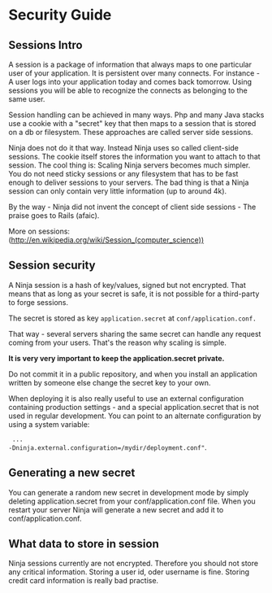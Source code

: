 Security Guide
==============

Sessions Intro
--------------

A session is a package of information that always maps to one particular user of your application. 
It is persistent over many connects. For instance - A user logs into your application today 
and comes back tomorrow. Using sessions you will be able to recognize the connects as belonging to the
same user.

Session handling can be achieved in many ways. Php and many Java stacks use a cookie with a "secret" key
that then maps to a session that is stored on a db or filesystem. These approaches are called server side sessions.

Ninja does not do it that way. Instead Ninja uses so called client-side sessions. The cookie itself stores
the information you want to attach to that session. The cool thing is: Scaling Ninja servers becomes
much simpler. You do not need sticky sessions or any filesystem that has to be fast enough to
deliver sessions to your servers. The bad thing is that a Ninja session can only contain very little
information (up to around 4k).

By the way - Ninja did not invent the concept of client side sessions - The praise goes to Rails (afaic). 

More on sessions: (http://en.wikipedia.org/wiki/Session_(computer_science))


Session security
----------------

A Ninja session is a hash of key/values, signed but not encrypted. 
That means that as long as your secret is safe, it is not possible for a third-party to forge sessions.

The secret is stored as key <code>application.secret</code> at <code>conf/application.conf.</code>

That way - several servers sharing the same secret can handle any request coming from your users. 
That's the reason why scaling is simple.

<strong>It is very very important to keep the application.secret private.</strong>

Do not commit it in a public repository, and when you install an application written by 
someone else change the secret key to your own. 

When deploying it is also really useful to use an external configuration containing production settings -
and a special application.secret that is not used in regular development. You can point to an alternate
configuration by using a system variable:

<code> ... -Dninja.external.configuration=/mydir/deployment.conf"</code>.


Generating a new secret
-----------------------

You can generate a random new secret in development mode by simply deleting application.secret from
your conf/application.conf file. When you restart your server Ninja will generate a new secret and 
add it to conf/application.conf.


What data to store in session
-----------------------------

Ninja sessions currently are not encrypted. Therefore you should not store any 
critical information. Storing a user id, oder username is fine. Storing
credit card information is really bad practise.



